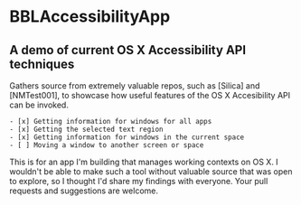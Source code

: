# BBLAccessibilityApp 

## A demo of current OS X Accessibility API techniques


Gathers source from extremely valuable repos, such as [Silica] and [NMTest001], to showcase how useful features of the OS X Accesibility API can be invoked.


    - [x] Getting information for windows for all apps
    - [x] Getting the selected text region
    - [x] Getting information for windows in the current space
    - [ ] Moving a window to another screen or space




This is for an app I'm building that manages working contexts on OS X. I wouldn't be able to make such a tool without valuable source that was open to explore, so I thought I'd share my findings with everyone. Your pull requests and suggestions are welcome.



